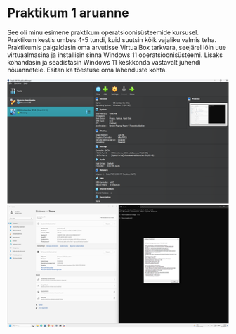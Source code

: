 # Praktikum 1 aruanne

See oli minu esimene praktikum operatsioonisüsteemide kursusel. Praktikum kestis umbes 4-5 tundi, kuid suutsin kõik vajaliku valmis teha. Praktikumis paigaldasin oma arvutisse VirtualBox tarkvara, seejärel lõin uue virtuaalmasina ja installisin sinna Windows 11 operatsioonisüsteemi. Lisaks kohandasin ja seadistasin Windows 11 keskkonda vastavalt juhendi nõuannetele. Esitan ka tõestuse oma lahenduste kohta.

![vmbox details](./pildid/praktikum1_vmbox.png)
![süsteem](./pildid/praktikum1_system.png)
